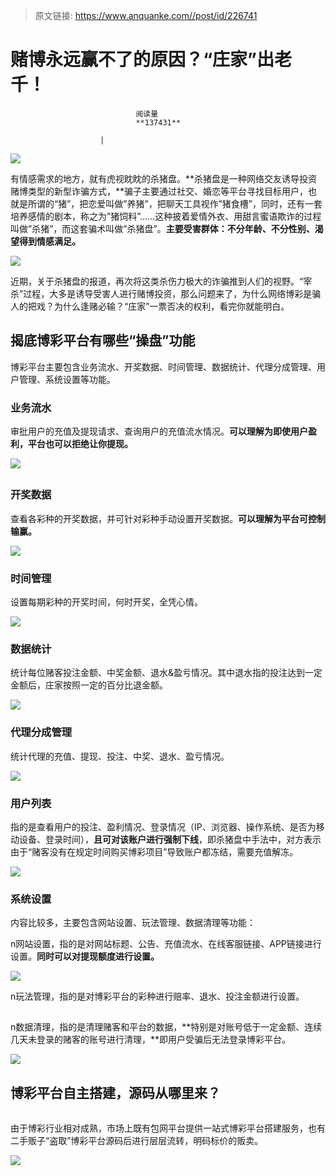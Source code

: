 > 原文链接: https://www.anquanke.com//post/id/226741 


# 赌博永远赢不了的原因？“庄家”出老千！


                                阅读量   
                                **137431**
                            
                        |
                        
                                                                                    



[![](https://p5.ssl.qhimg.com/t01967eb47caf7db161.png)](https://p5.ssl.qhimg.com/t01967eb47caf7db161.png)



有情感需求的地方，就有虎视眈眈的杀猪盘。**杀猪盘是一种网络交友诱导投资赌博类型的新型诈骗方式，**骗子主要通过社交、婚恋等平台寻找目标用户，也就是所谓的“猪”，把恋爱叫做”养猪”，把聊天工具视作”猪食槽”，同时，还有一套培养感情的剧本，称之为”猪饲料”……这种披着爱情外衣、用甜言蜜语欺诈的过程叫做”杀猪”，而这套骗术叫做”杀猪盘”。**主要受害群体：不分年龄、不分性别、渴望得到情感满足。**

[![](https://p3.ssl.qhimg.com/t019ec4f6840fbf94ec.png)](https://p3.ssl.qhimg.com/t019ec4f6840fbf94ec.png)

近期，关于杀猪盘的报道，再次将这类杀伤力极大的诈骗推到人们的视野。“宰杀”过程，大多是诱导受害人进行赌博投资，那么问题来了，为什么网络博彩是骗人的把戏？为什么逢赌必输？“庄家”一票否决的权利，看完你就能明白。



## 揭底博彩平台有哪些“操盘”功能

博彩平台主要包含业务流水、开奖数据、时间管理、数据统计、代理分成管理、用户管理、系统设置等功能。



### 业务流水

审批用户的充值及提现请求、查询用户的充值流水情况。**可以理解为即使用户盈利，平台也可以拒绝让你提现。**

[![](https://p4.ssl.qhimg.com/t01a51b55fe9142a044.png)](https://p4.ssl.qhimg.com/t01a51b55fe9142a044.png)

## 

### 开奖数据

查看各彩种的开奖数据，并可针对彩种手动设置开奖数据。**可以理解为平台可控制输赢。**

[![](https://p5.ssl.qhimg.com/t011d2cb10707bf374e.png)](https://p5.ssl.qhimg.com/t011d2cb10707bf374e.png)



### 时间管理

设置每期彩种的开奖时间，何时开奖，全凭心情。

[![](https://p0.ssl.qhimg.com/t014086bcf574fd171c.png)](https://p0.ssl.qhimg.com/t014086bcf574fd171c.png)



### 数据统计

统计每位赌客投注金额、中奖金额、退水&amp;盈亏情况。其中退水指的投注达到一定金额后，庄家按照一定的百分比退金额。

[![](https://p3.ssl.qhimg.com/t011f3e1f4dba24e687.png)](https://p3.ssl.qhimg.com/t011f3e1f4dba24e687.png)



### 代理分成管理

统计代理的充值、提现、投注、中奖、退水、盈亏情况。

[![](https://p1.ssl.qhimg.com/t017c00e204c8da149c.png)](https://p1.ssl.qhimg.com/t017c00e204c8da149c.png)



### 用户列表

指的是查看用户的投注、盈利情况、登录情况（IP、浏览器、操作系统、是否为移动设备、登录时间），**且可对该账户进行强制下线**，即杀猪盘中手法中，对方表示由于“赌客没有在规定时间购买博彩项目”导致账户都冻结，需要充值解冻。

[![](https://p3.ssl.qhimg.com/t01598c05a3b1696dd7.png)](https://p3.ssl.qhimg.com/t01598c05a3b1696dd7.png)



### 系统设置

内容比较多，主要包含网站设置、玩法管理、数据清理等功能：

n网站设置，指的是对网站标题、公告、充值流水、在线客服链接、APP链接进行设置。**同时可以对提现额度进行设置。**

[![](https://p1.ssl.qhimg.com/t01fef0776f79c589ac.png)](https://p1.ssl.qhimg.com/t01fef0776f79c589ac.png)



n玩法管理，指的是对博彩平台的彩种进行赔率、退水、投注金额进行设置。

[![](data:image/png;base64,iVBORw0KGgoAAAANSUhEUgAAAAEAAAABCAYAAAAfFcSJAAAAAXNSR0IArs4c6QAAAARnQU1BAACxjwv8YQUAAAAJcEhZcwAADsQAAA7EAZUrDhsAAAANSURBVBhXYzh8+PB/AAffA0nNPuCLAAAAAElFTkSuQmCC)](https://p5.ssl.qhimg.com/t01ebf3f1d4c7e5509a.png)



n数据清理，指的是清理赌客和平台的数据，**特别是对账号低于一定金额、连续几天未登录的赌客的账号进行清理，**即用户受骗后无法登录博彩平台。

[![](https://p3.ssl.qhimg.com/t01de27863b2a1340f0.png)](https://p3.ssl.qhimg.com/t01de27863b2a1340f0.png)



## 博彩平台自主搭建，源码从哪里来？

[![](data:image/png;base64,iVBORw0KGgoAAAANSUhEUgAAAAEAAAABCAYAAAAfFcSJAAAAAXNSR0IArs4c6QAAAARnQU1BAACxjwv8YQUAAAAJcEhZcwAADsQAAA7EAZUrDhsAAAANSURBVBhXYzh8+PB/AAffA0nNPuCLAAAAAElFTkSuQmCC)](https://p3.ssl.qhimg.com/t0124c6b0f3c27508a9.png)

由于博彩行业相对成熟，市场上既有包网平台提供一站式博彩平台搭建服务，也有二手贩子“盗取”博彩平台源码后进行层层流转，明码标价的贩卖。

[![](https://p0.ssl.qhimg.com/t019676951bceccaa90.png)](https://p0.ssl.qhimg.com/t019676951bceccaa90.png)
